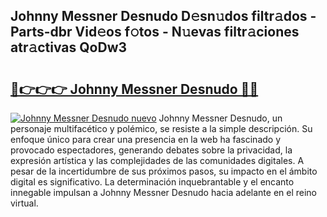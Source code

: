 ## Johnny Messner Desnudo D𝚎sn𝚞dos filtr𝚊dos - Parts-dbr Vid𝚎os f𝚘tos - N𝚞evas filtr𝚊ciones atr𝚊ctivas QoDw3

# <h2><a href="http://mb9qij.tromn.icu/?c=Johnny+Messner+Desnudo">🔗👉👉👉 Johnny Messner Desnudo 🔗🔗</a></h2>

[![Johnny Messner Desnudo nuevo](https://i.imgur.com/pEAQMta.gif)](http://mb9qij.tromn.icu/?c=Johnny+Messner+Desnudo)
Johnny Messner Desnudo, un personaje multifacético y polémico, se resiste a la simple descripción. Su enfoque único para crear una presencia en la web ha fascinado y provocado espectadores, generando debates sobre la privacidad, la expresión artística y las complejidades de las comunidades digitales. A pesar de la incertidumbre de sus próximos pasos, su impacto en el ámbito digital es significativo. La determinación inquebrantable y el encanto innegable impulsan a Johnny Messner Desnudo hacia adelante en el reino virtual.
